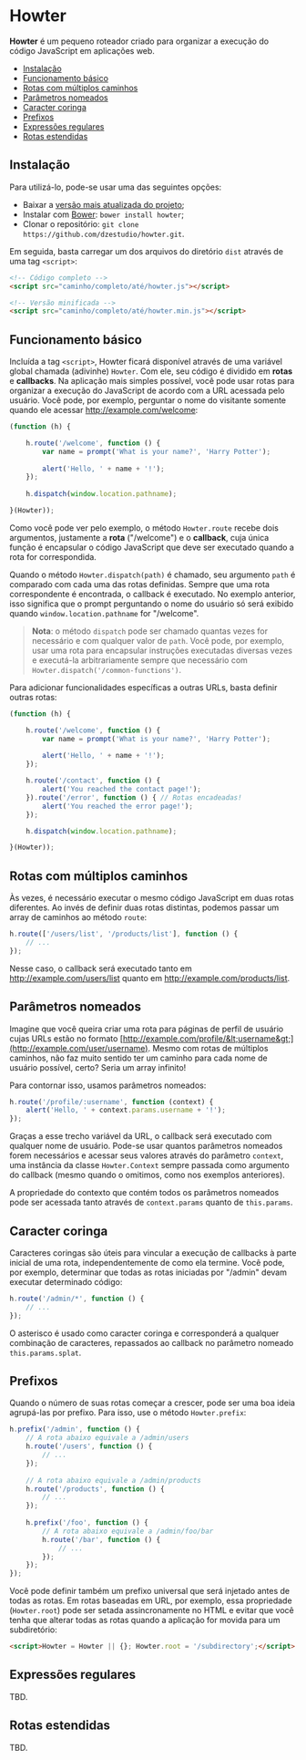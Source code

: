 Howter
======

**Howter** é um pequeno roteador criado para organizar a execução do código JavaScript em aplicações web.

- [Instalação](#instalação)
- [Funcionamento básico](#funcionamento-básico)
- [Rotas com múltiplos caminhos](#rotas-com-múltiplos-caminhos)
- [Parâmetros nomeados](#parâmetros-nomeados)
- [Caracter coringa](#caracter-coringa)
- [Prefixos](#prefixos)
- [Expressões regulares](#expressões-regulares)
- [Rotas estendidas](#rotas-estendidas)

## Instalação

Para utilizá-lo, pode-se usar uma das seguintes opções:

- Baixar a [versão mais atualizada do projeto](https://github.com/dzestudio/howter/archive/master.zip);
- Instalar com [Bower](http://bower.io): `bower install howter`;
- Clonar o repositório: `git clone https://github.com/dzestudio/howter.git`.

Em seguida, basta carregar um dos arquivos do diretório `dist` através de uma tag `<script>`:

```html
<!-- Código completo -->
<script src="caminho/completo/até/howter.js"></script>

<!-- Versão minificada -->
<script src="caminho/completo/até/howter.min.js"></script>
```

## Funcionamento básico

Incluída a tag `<script>`, Howter ficará disponível através de uma variável global chamada (adivinhe) `Howter`. Com ele, seu código é dividido em **rotas** e **callbacks**. Na aplicação mais simples possível, você pode usar rotas para organizar a execução do JavaScript de acordo com a URL acessada pelo usuário. Você pode, por exemplo, perguntar o nome do visitante somente quando ele acessar http://example.com/welcome:

```javascript
(function (h) {

    h.route('/welcome', function () {
        var name = prompt('What is your name?', 'Harry Potter');
        
        alert('Hello, ' + name + '!');
    });
    
    h.dispatch(window.location.pathname);

}(Howter));

```

Como você pode ver pelo exemplo, o método `Howter.route` recebe dois argumentos, justamente a **rota** ("/welcome") e o **callback**, cuja única função é encapsular o código JavaScript que deve ser executado quando a rota for correspondida.

Quando o método `Howter.dispatch(path)` é chamado, seu argumento `path`
é comparado com cada uma das rotas definidas. Sempre que uma rota correspondente é encontrada, o callback é executado. No exemplo anterior, isso significa que o prompt perguntando o nome do usuário só será exibido quando `window.location.pathname` for "/welcome".

> **Nota**: o método `dispatch` pode ser chamado quantas vezes for necessário e com qualquer valor de `path`. Você pode, por exemplo, usar uma rota para encapsular instruções executadas diversas vezes e executá-la arbitrariamente sempre que necessário com `Howter.dispatch('/common-functions')`.

Para adicionar funcionalidades específicas a outras URLs, basta definir outras rotas:

```javascript
(function (h) {

    h.route('/welcome', function () {
        var name = prompt('What is your name?', 'Harry Potter');
        
        alert('Hello, ' + name + '!');
    });

    h.route('/contact', function () {
        alert('You reached the contact page!');
    }).route('/error', function () { // Rotas encadeadas!
        alert('You reached the error page!');
    });

    h.dispatch(window.location.pathname);

}(Howter));
```

## Rotas com múltiplos caminhos

Às vezes, é necessário executar o mesmo código JavaScript em duas rotas diferentes. Ao invés de definir duas rotas distintas, podemos passar um array de caminhos ao método `route`:

```javascript
h.route(['/users/list', '/products/list'], function () {
    // ...
});
```

Nesse caso, o callback será executado tanto em http://example.com/users/list quanto em http://example.com/products/list.

## Parâmetros nomeados

Imagine que você queira criar uma rota para páginas de perfil de usuário cujas URLs estão no formato [http://example.com/profile/&lt;username&gt;](http://example.com/user/username). Mesmo com rotas de múltiplos caminhos, não faz muito sentido ter um caminho para cada nome de usuário possível, certo? Seria um array infinito!

Para contornar isso, usamos parâmetros nomeados:

```javascript
h.route('/profile/:username', function (context) {
    alert('Hello, ' + context.params.username + '!');
});
```

Graças a esse trecho variável da URL, o callback será executado com qualquer nome de usuário. Pode-se usar quantos parâmetros nomeados forem necessários e acessar seus valores através do parâmetro `context`, uma instância da classe `Howter.Context` sempre passada como argumento do callback (mesmo quando o omitimos, como nos exemplos anteriores).

A propriedade do contexto que contém todos os parâmetros nomeados pode ser acessada tanto através de `context.params` quanto de `this.params`.

## Caracter coringa

Caracteres coringas são úteis para vincular a execução de callbacks à parte inicial de uma rota, independentemente de como ela termine. Você pode, por exemplo, determinar que todas as rotas iniciadas por "/admin" devam executar determinado código:

```javascript
h.route('/admin/*', function () {
    // ...
});
```

O asterisco é usado como caracter coringa e corresponderá a qualquer combinação de caracteres, repassados ao callback no parâmetro nomeado `this.params.splat`.

## Prefixos

Quando o número de suas rotas começar a crescer, pode ser uma boa ideia agrupá-las por prefixo. Para isso, use o método `Howter.prefix`:

```javascript
h.prefix('/admin', function () {
    // A rota abaixo equivale a /admin/users
    h.route('/users', function () {
        // ...
    });
    
    // A rota abaixo equivale a /admin/products
    h.route('/products', function () {
        // ...
    });
    
    h.prefix('/foo', function () {
        // A rota abaixo equivale a /admin/foo/bar
        h.route('/bar', function () {
            // ...
        });
    });
});
```

Você pode definir também um prefixo universal que será injetado antes de todas as rotas. Em rotas baseadas em URL, por exemplo, essa propriedade (`Howter.root`) pode ser setada assincronamente no HTML e evitar que você tenha que alterar todas as rotas quando a aplicação for movida para um subdiretório:

```html
<script>Howter = Howter || {}; Howter.root = '/subdirectory';</script>
```

## Expressões regulares

TBD.

## Rotas estendidas

TBD.
